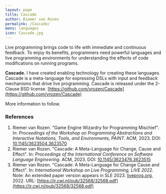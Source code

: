 ```yaml
---
layout: page
title: Cascade
author: Riemer van Rozen
permalink: /Cascade/
menu: languages
icon: Cascade.jpg
---
```

Live programming brings code to life with immediate and continuous feedback. To enjoy its benefits, programmers need powerful languages and live programming environments for understanding the effects of code modifications on running programs. 

**Cascade.** I have created enabling technology for creating these languages.
Cascade is a meta-language for expressing DSLs with input and feedback mechanisms that drive live programming.
Cascade is released under the 2-Clause BSD license.
[https://github.com/vrozen/Cascade](https://github.com/vrozen/Cascade)

More information to follow.

### References
1. Riemer van Rozen. "Game Engine Wizardry for Programming Mischief". In: *Proceedings of the Workshop on Programming Abstractions and Interactive Notations, Tools, and Environments, PAINT.* ACM, 2023. DOI: [10.1145/3623504.3623570](https://doi.org/10.1145/3623504.3623570)
2. Riemer van Rozen. "Cascade: A Meta-Language for Change, Cause and Effect". In: *Proceedings of the International Conference on Software Language Engineering.* ACM, 2023. DOI: [10.1145/3623476.3623515](https://doi.org/10.1145/3623476.3623515)
3. Riemer van Rozen. "Cascade: A Meta-Language for Change Cause and Effect". In: *International Workshop on Live Programming, LIVE 2022.* Note: An extended paper version appears in SLE 2023. [liveprog.org](https://liveprog.org), 2022.
URL: [https://ir.cwi.nl/pub/32568/32568.pdf](https://ir.cwi.nl/pub/32568/32568.pdf)
